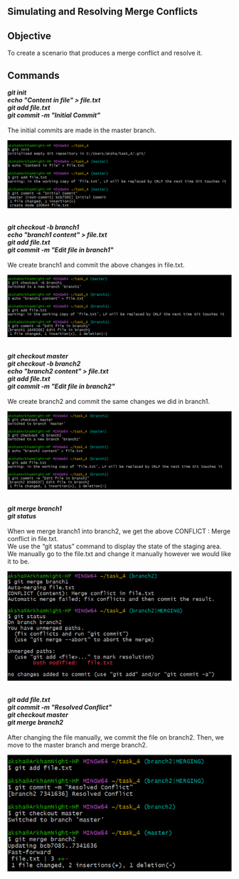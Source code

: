 ## Simulating and Resolving Merge Conflicts

## Objective

To create a scenario that produces a merge conflict and resolve it.

## Commands

***git init <br>
echo "Content in file" > file.txt <br>
git add file.txt <br>
git commit -m "Initial Commit"*** <br><br>
The initial commits are made in the master branch.<br>

![SS](Screenshots_4/git_4_1.png)
<br><br>

***git checkout -b branch1 <br>
echo "branch1 content" > file.txt <br>
git add file.txt <br>
git commit -m "Edit file in branch1"*** <br><br>
We create branch1 and commit the above changes in file.txt. <br>

![SS](Screenshots_4/git_4_2.png)
<br><br>

***git checkout master <br>
git checkout -b branch2 <br>
echo "branch2 content" > file.txt <br>
git add file.txt <br>
git commit -m "Edit file in branch2"*** <br><br>
We create branch2 and commit the same changes we did in branch1. <br>

![SS](Screenshots_4/git_4_3.png)
<br><br>

***git merge branch1 <br>
git status*** <br><br>
When we merge branch1 into branch2, we get the above CONFLICT : Merge conflict in file.txt. <br> 
We use the “git status” command to display the state of the staging area.<br>
We manually go to the file.txt and change it manually however we would like it to be. <br>

![SS](Screenshots_4/git_4_4.png)
<br><br>

***git add file.txt <br>
git commit -m "Resolved Conflict" <br>
git checkout master <br>
git merge branch2*** <br><br> 
After changing the file manually, we commit the file on branch2. Then, we move to the master branch and merge branch2. <br>

![SS](Screenshots_4/git_4_5.png)
